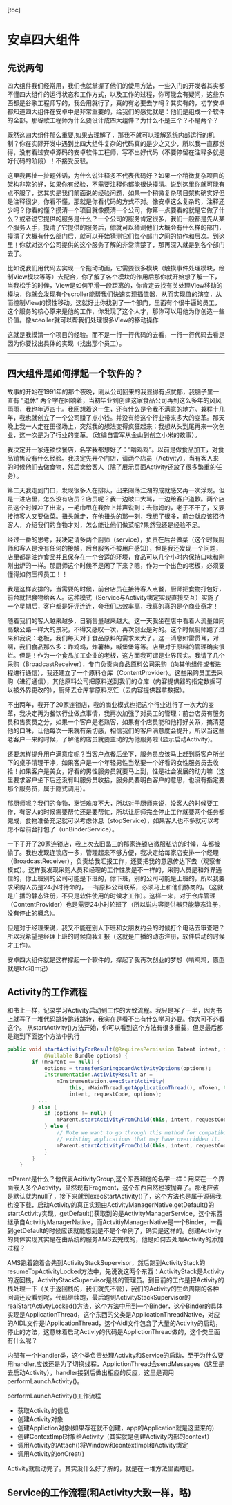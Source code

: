 [toc]
# 安卓四大组件
## 先说两句
四大组件我们经常用，我们也就掌握了他们的使用方法，一些入门的开发者其实都不懂四大组件的运行状态和工作方式，以及工作的过程，你可能会有疑问，这些东西都是谷歌工程师写的，我会用就行了，真的有必要去学吗？其实有的，初学安卓都知道四大组件在安卓中是非常重要的，给我们的感觉就是：他们是组成一个软件的全部。那谷歌工程师为什么要设计成四大组件？为什么不是三个？不是两个？

既然这四大组件那么重要,如果去理解了，那我不就可以理解系统内部运行的机制？你在实际开发中遇到比四大组件复杂的代码真的是少之又少，所以我一直都觉得，没有看过安卓源码的安卓软件工程师，写不出好代码（不要停留在注释多就是好代码的阶段）！不接受反驳。

这里我再扯一扯题外话，为什么说注释多不代表代码好？如果一个稍微复杂项目的架构非常的好，如果你有经验，不需要注释你都能很快摸清。说到这里你就可能有点不服了，这其实是我们前面说的经验问题，如果一个稍微复杂项目架构确实好但是注释很少，你看不懂，那就是你看代码的方式不对。像安卓这么复杂的，注释还少吗？你看的懂？摸清一个项目就像摸清一个公司，你第一点要看的就是它做了什么？或者说它提供的服务是什么？一个公司的服务肯定很多，我们一般都是先从某个服务入手，摸清了它提供的服务后，你就可以猜测他们大概会有什么样的部门，摸清了大概有什么部门后，就可以开始猜测它们每个部门之间的协作和层次。到这里！你就对这个公司提供的这个服务了解的非常清楚了，那再深入就是到各个部门去了。

比如说我们用代码去实现一个拖动动画，它需要很多模块（触摸事件处理模块，绘制View模块等等）去配合，你了解了各个模块的作用后那你就开始想了解一下，当我松手的时候，View是如何平滑一段距离的，你肯定去找有关处理View移动的模块，你就会发现有个scroller能帮我们快速实现插值器，从而实现值的演变，从而控制View的惯性移动。这就好比你找到了一个部门，里面有个很牛逼的员工，这个服务的核心原来是他的工作，你发现了这个人才，那你可以用他为你创造一些价值。像sceoller就可以帮我们处理很多View的移动操作

这就是我摸清一个项目的经验。而不是一行一行代码的去看，一行一行代码去看是因为你要找出具体的实现（找出那个员工）。

---

## 四大组件是如何撑起一个软件的？
故事的开始在1991年的那个夜晚，刚从公司回来的我显得有点忧郁，我脑子里一直有 “退休” 两个字在回响着，当初毕业到创建这家食品公司再到这么多年的风风雨雨，我也年迈四十。我回想着这一生，还有什么是令我不满意的地方。兼程十几年，我也就创立了一个公司赚了点小钱。并没有给这个行业带来多大的变革。那天晚上我一人走在田径场上，突然我的想法变得疯狂起来：我想从头到尾再来一次创业，这一次是为了行业的变革。（改编自雷军从金山到创立小米的故事）。

我决定开一家连锁快餐店，名字我都想好了：“啃鸡鸡”。以前是做食品加工，对食品销售没有什么经验。我决定先开个门店，请两个店员（Activity），当有客人来的时候他们去做食物，然后卖给客人（除了展示页面Activity还放了很多繁重的任务）。

第二天我走到门口，发现很多人在排队，出来闯荡江湖的成就感又再一次浮现。但是一进店里，怎么没有店员？店员呢？我一边破口大骂，一边给客户道歉。两个店员这个时候冲了出来，一毛巾甩在我脸上并声说到：去你妈的，老子不干了，又要接待客人又要做菜。扭头就走，在他扭头的那一刻，我想了很多，前台就应该招待客人，介绍我们的食物才对，怎么能让他们做菜呢?果然我还是经验不足。

经过一番的思考，我决定请多两个厨师（service），负责在后台做菜（这个时候厨师和客人是没有任何的接触，后台服务不被用户感知），但是我还发现一个问题，店里都是油炸食品并且保存在一个合适的环境，食品可以几个小时内保持口味和刚刚出炉的一样。那厨师这个时候不是闲了下来？嗯，作为一个出色的老板，必须要懂得如何压榨员工！！

我是这样安排的，当需要的时候，前台店员在接待客人点餐，厨师把食物打包好，前台就把食物给客人。这种模式（Service与Activity绑定实现直接交互）实施了一个星期后，客户都是好评连连，夸我们店效率高，我真的真的是个商业奇才！

随着我们的客人越来越多，日销售量越来越大。这一天我坐在店中看着人流量如同高数公路一样大的景况，不得又感叹一次，再次创业是对的。这个时候厨师跑了过来和我说：老板，我们每天对于食品原料的需求太大了。这一消息如雷贯耳，对啊，我们食品那么多：炸鸡鸡，炸薯棒，喊堡堡等等。店里对于原料的管理确实很烂。但是！作为一个食品加工企业的老板，这方面我可谓是业界顶尖。我请了几个采购（BroadcastReceiver），专门负责向食品原料公司采购（向其他组件或者进程进行通信），我还建立了一个原料仓库（ContentProvider）。这些采购员工去采购（进行通信），其他原料公司把原料送到我们的仓库（内容提供器的指定数据可以被外界更改的），厨师去仓库拿原料烹饪（去内容提供器拿数据）。

不出两年，我开了20家连锁店，我的商业模式也把这个行业进行了一次大的变革，我决定再为餐饮行业做点事情，我再次加强了对员工的管理：前台店员有服务员和售货员之分，如果一个客户是老熟客，如果有个店员能和他打好关系，搞清楚他的口味，让他每次一来就有亲切感，相信我们的客户满意度会提升，所以当这些老客户一来的时候，了解他的店员就要主动的为他服务啦!(显示启动Activity)。

还要怎样提升用户满意度呢？当客户点餐后坐下，服务员应该马上赶到将客户所坐下的桌子清理干净，如果客户是一个年轻男性当然要一个好看的女性服务员去收拾！如果客户是美女，好看的男性服务员就要马上到，性是社会发展的动力嘛（这里要求客户坐下后还没有叫服务员收拾，服务员要明白客户的意思，也没有指定要那个服务员，属于隐式调用）。

那厨师呢？我们的食物，烹饪难度不大，所以对于厨师来说，没客人的时候要工作，有客人的时候需要帮忙还是要帮忙，所以让厨师完全停止工作就要两个任务都完成，食物准备充足就可以考虑休息（stopService），如果客人也不多就可以考虑不帮前台打包了（unBinderService）。


一下子开了20家连锁店，我上次去旧晶三的那家连锁店微服私访的时候，车都被偷了。我也发现连锁店一多，管理起来不够方便，我决定给每家店安排一个经理（BroadcastReceiver），负责给我汇报工作，还要把我的意思传达下去（观察者模式）。这样我发现采购人员和经理的工作性质是不一样的，采购人员是和外界通信的，你上班别的公司可能是下班的，你下班，别的公司可能是上班的，所以我要求采购人员是24小时待命的，一有原料公司联系，必须马上和他们协商的。（这就是广播的静态注册，不只是软件使用的时候才工作）。这样一来，对于仓库管理（ContentProvider）也是需要24小时轮班了（所以说内容提供器只能静态注册，没有停止的概念）。

但是对于经理来说，我又不能在别人下班和女朋友约会的时候打个电话去审查吧？所以我希望是经理上班的时候向我汇报（这就是广播的动态注册，软件启动的时候才工作）。

安卓四大组件就是这样撑起一个软件的，撑起了我再次创业的梦想（啃鸡鸡，原型就是kfc和m记）


## Activity的工作流程
和书上一样，记录学习Activity启动到工作的大致流程。我只是写了一半，因为书上就写了一堆代码跳转跳转跳转，我实在是看不出有什么学习必要。你大可不必看这个。
从startActivity()方法开始，你可以看到这个方法有很多重载，但是最后都是跑到下面这个方法中执行
~~~java
public void startActivityForResult(@RequiresPermission Intent intent, int requestCode,
            @Nullable Bundle options) {
        if (mParent == null) {
            options = transferSpringboardActivityOptions(options);
            Instrumentation.ActivityResult ar =
                mInstrumentation.execStartActivity(
                    this, mMainThread.getApplicationThread(), mToken, this,
                    intent, requestCode, options);
          ...
        } else {
            if (options != null) {
                mParent.startActivityFromChild(this, intent, requestCode, options);
            } else {
                // Note we want to go through this method for compatibility with
                // existing applications that may have overridden it.
                mParent.startActivityFromChild(this, intent, requestCode);
            }
        }
    }
~~~

mParent是什么？他代表AcitivityGroup,这个东西和他的名字一样：用来在一个界面嵌入多个Activity，显然现有Fragment，这个东西自然也被抛弃了。那他应该是默认就为null了，接下来就到execStartActivity()了，这个方法也是属于源码我也没下载，启动Activity的真正实现由ActivityManagerNative.getDefault()的startActivity实现，getDefault()获取到的是ActivityManagerService，这个东西继承自ActvitiyManagerNative，而ActvitiyManagerNative是一个Binder，一看到getDefault的时候应该就能想到是不是个单例了，确实是这样的。创建Activity的具体实现其实是在由系统的服务AMS去完成的，他是如何去处理Activity的添加过程？

AMS跑着跑着会先到ActivityStackSupervisor，然后跑到ActivityStack的resumeTopActivityLocked方法中，先说说这两个东西：ActivityStack是Activity的返回栈，ActivityStackSupervisor是栈的管理员。到目前的工作是把Activity的栈处理一下（关于返回栈的，我们就先不管），我们的Activity的生命周期的各种回调还没看到呢，代码继续跑，最后跑到ActivityStackSupervisor的realStartActivtyLocked()方法，这个方法中用到一个Binder，这个Binder的具体实现是ApplicationThread，这个东西的父类是ApplicationThreadNative，对应的AIDL文件是IApplicationThread，这个Aidl文件包含了大量的Activity的启动，停止的方法，这意味着启动Activiy的代码是ApplictionThread做的，这个类里面有什么呢？

内部有一个Handler类，这个类负责处理Activity和Service的启动，至于为什么要用handler,应该还是为了切换线程，ApplictionThread会sendMessages（这里是去启动Activity），handler接到后做出相应的反应，这里是调用performLaunchActivity()。

performLaunchActivity()工作流程
+ 获取Activity的信息
+ 创建Activity对象
+ 创建Appliction对象(如果存在就不创建，app的Application就是这里来的)
+ 创建ContextImpl对象给Activity（其实就是创建Activity内部的context）
+ 调用Activity的Attach()将Window和contextImpl和Activity绑定
+ 调用Activity的onCreat()

Activity就启动完了。其实没什么好了解的，就是在一堆方法里面瞎逛。

## Service的工作流程(和Activity大致一样，略)


